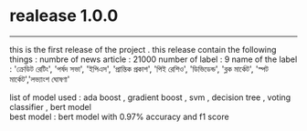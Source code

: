 # realease 1.0.0 
-----------------

this is the first release of the project . this release contain the following things :
numbre of news article : 21000
number of label : 9 
name of the label : 'ক্রেডিট রেটিং', 'পর্ষদ সভা', 'ইপিএস', 'প্রান্তিক প্রকাশ', 'পিই রেশিও', 'ডিভিডেন্ড', 'ব্লক মার্কেট', 'স্পট মার্কেট','লভ্যাংশ ঘোষণা'

list of model used : ada boost , gradient boost , svm , decision tree , voting classifier , bert model  
best model : bert model with 0.97% accuracy and f1 score







